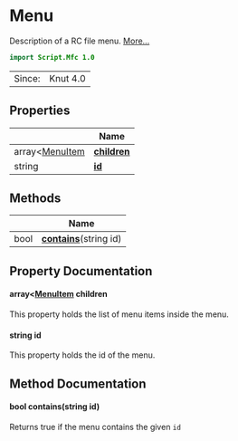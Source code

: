 # Menu

Description of a RC file menu. [More...](#detailed-description)

```qml
import Script.Mfc 1.0
```

<table>
<tr><td>Since:</td><td>Knut 4.0</td></tr>
</table>

## Properties

| | Name |
|-|-|
|array<[MenuItem](../script.mfc/menuitem.md)|**[children](#children)**|
|string|**[id](#id)**|

## Methods

| | Name |
|-|-|
|bool |**[contains](#contains)**(string id)|

## Property Documentation

#### <a name="children"></a>array<[MenuItem](../script.mfc/menuitem.md) **children**

This property holds the list of menu items inside the menu.

#### <a name="id"></a>string **id**

This property holds the id of the menu.

## Method Documentation

#### <a name="contains"></a>bool **contains**(string id)

Returns true if the menu contains the given `id`
